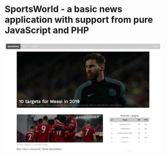 # SportsWorld - a basic news application with support from pure JavaScript and PHP
![Layout](SportsWorld/assets/example.png)
